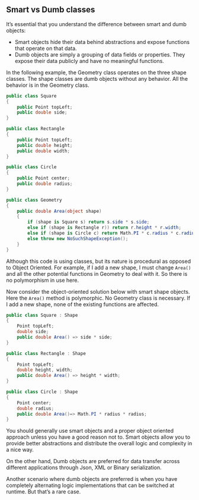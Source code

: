 ## Smart vs Dumb classes

It’s essential that you understand the difference between smart and dumb objects: 

- Smart objects hide their data behind abstractions and expose functions that operate on that data.
- Dumb objects are simply a grouping of data fields or properties. They expose their data publicly and have no meaningful functions.

In the following example, the Geometry class operates on the three shape classes. The shape classes are dumb objects without any behavior. All the behavior is in the Geometry class.

```c#
public class Square
{
    public Point topLeft;
    public double side;
}

public class Rectangle
{
    public Point topLeft;
    public double height;
    public double width;
}

public class Circle
{
    public Point center;
    public double radius;
}

public class Geometry
{
    public double Area(object shape)
    {
        if (shape is Square s) return s.side * s.side;
        else if (shape is Rectangle r)) return r.height * r.width;
        else if (shape is Circle c) return Math.PI * c.radius * c.radius;
        else throw new NoSuchShapeException();
    }
}
```

Although this code is using classes, but its nature is procedural as opposed to Object Oriented. For example, if I add a new shape, I must change `Area()` and all the other potential functions in Geometry to deal with it. So there is no polymorphism in use here.

Now consider the object-oriented solution below with smart shape objects. Here the `Area()` method is polymorphic. No Geometry class is necessary. If I add a new shape, none of the existing functions are affected.

```c#
public class Square : Shape
{
    Point topLeft;
    double side;
    public double Area() => side * side;
}

public class Rectangle : Shape
{
    Point topLeft;
    double height, width;
    public double Area() => height * width;
}

public class Circle : Shape
{
    Point center;
    double radius;
    public double Area()=> Math.PI * radius * radius;
}
``` 

You should generally use smart objects and a proper object oriented approach unless you have a good reason not to. Smart objects allow you to provide better abstractions and distribute the overall logic and complexity in a nice way.

On the other hand, Dumb objects are preferred for data transfer across different applications through Json, XML or Binary serialization.

Another scenario where dumb objects are preferred is when you have completely alternating logic implementations that can be switched at runtime. But that’s a rare case.

